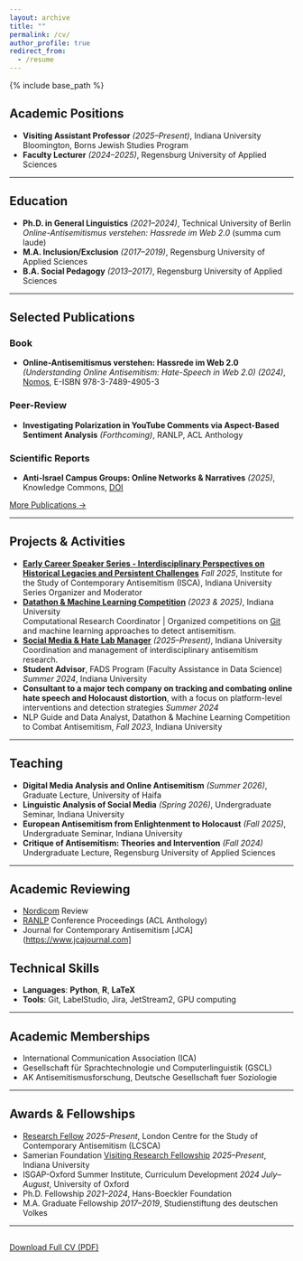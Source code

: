 ```yaml
---
layout: archive
title: ""
permalink: /cv/
author_profile: true
redirect_from:
  - /resume
---
```


{% include base_path %}

## Academic Positions

- **Visiting Assistant Professor** *(2025–Present)*, Indiana University Bloomington, Borns Jewish Studies Program
- **Faculty Lecturer** *(2024–2025)*, Regensburg University of Applied Sciences

---

## Education

- **Ph.D. in General Linguistics** *(2021–2024)*, Technical University of Berlin  
  *Online-Antisemitismus verstehen: Hassrede im Web 2.0* (summa cum laude)
- **M.A. Inclusion/Exclusion** *(2017–2019)*, Regensburg University of Applied Sciences
- **B.A. Social Pedagogy** *(2013–2017)*, Regensburg University of Applied Sciences

---

## Selected Publications

### Book 
- **Online-Antisemitismus verstehen: Hassrede im Web 2.0** *(Understanding Online Antisemitism: Hate-Speech in Web 2.0)* *(2024)*, [Nomos](https://www.nomos-shop.de/en/p/online-antisemitismus-verstehen-hassrede-im-web-2-0-gr-978-3-7560-2253-3), E-ISBN 978-3-7489-4905-3

### Peer-Review
- **Investigating Polarization in YouTube Comments via Aspect-Based Sentiment Analysis** *(Forthcoming)*, RANLP, ACL Anthology

### Scientific Reports
- **Anti-Israel Campus Groups: Online Networks & Narratives** *(2025)*, Knowledge Commons, [DOI](https://doi.org/10.17613/yb6ze-q9881)

[More Publications →](https://scholar.google.com/citations?user=D6-Ss-cAAAAJ&hl=de)

---

## Projects & Activities
- [**Early Career Speaker Series - Interdisciplinary Perspectives on Historical Legacies and Persistent Challenges**](https://isca.indiana.edu/news-events/webinars/2025-webinars/early-career-speaker-series-fall-2025.html) *Fall 2025*, Institute for the Study of Contemporary Antisemitism (ISCA), Indiana University
  Series Organizer and Moderator 
- [**Datathon & Machine Learning Competition**](https://isca.indiana.edu/publication-research/social-media-project/datathon-2025/index.html) *(2023 & 2025)*, Indiana University  
  Computational Research Coordinator | Organized competitions on [Git](https://github.com/damieh1/datathon_2025) and machine learning approaches to detect antisemitism.
- [**Social Media & Hate Lab Manager**](https://isca.indiana.edu/publication-research/social-media-project/index.html) *(2025–Present)*, Indiana University  
  Coordination and management of interdisciplinary antisemitism research.
- **Student Advisor**, FADS Program (Faculty Assistance in Data Science) *Summer 2024*, Indiana University
- **Consultant to a major tech company on tracking and combating online hate speech
and Holocaust distortion**, with a focus on platform-level interventions and detection
strategies *Summer 2024*
- NLP Guide and Data Analyst, Datathon & Machine Learning Competition to Combat Antisemitism, *Fall 2023*, Indiana University

---

## Teaching

- **Digital Media Analysis and Online Antisemitism** *(Summer 2026)*, Graduate Lecture, University of Haifa
- **Linguistic Analysis of Social Media** *(Spring 2026)*, Undergraduate Seminar, Indiana University
- **European Antisemitism from Enlightenment to Holocaust** *(Fall 2025)*, Undergraduate Seminar, Indiana University
- **Critique of Antisemitism: Theories and Intervention** *(Fall 2024)* Undergraduate Lecture, Regensburg University of Applied Sciences
---

## Academic Reviewing
- [Nordicom](https://www.nordicom.gu.se/en/publications/journals) Review
- [RANLP](https://ranlp.org) Conference Proceedings (ACL Anthology)
- Journal for Contemporary Antisemitism [JCA](https://www.jcajournal.com] 


## Technical Skills

- **Languages**: __Python__, __R__, __LaTeX__  
- **Tools**: Git, LabelStudio, Jira, JetStream2, GPU computing

---

## Academic Memberships

- International Communication Association (ICA)  
- Gesellschaft für Sprachtechnologie und Computerlinguistik (GSCL)
- AK Antisemitismusforschung, Deutsche Gesellschaft fuer Soziologie
---

## Awards & Fellowships

- [Research Fellow](https://londonantisemitism.com/team/daniel-miehling) *2025–Present*, London Centre for the Study of Contemporary Antisemitism (LCSCA)
- Samerian Foundation [Visiting Research Fellowship](https://isca.indiana.edu/about/our-team/faculty-and-staff/daniel-miehling.html) *2025–Present*, Indiana University
- ISGAP-Oxford Summer Institute, Curriculum Development *2024 July–August*, University of Oxford
- Ph.D. Fellowship *2021–2024*, Hans-Boeckler Foundation 
- M.A. Graduate Fellowship *2017–2019*, Studienstiftung des deutschen Volkes
---

## 


[Download Full CV (PDF)](path/to/your/updated/CV.pdf)
